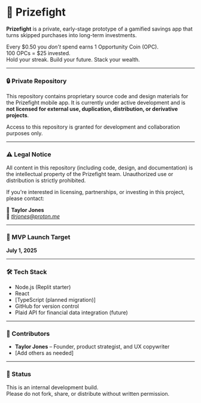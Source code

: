 # 🥊 Prizefight

**Prizefight** is a private, early-stage prototype of a gamified savings app that turns skipped purchases into long-term investments.

Every $0.50 you *don’t* spend earns 1 Opportunity Coin (OPC).  
100 OPCs = $25 invested.  
Hold your streak. Build your future. Stack your wealth.

---

### 🔒 Private Repository

This repository contains proprietary source code and design materials for the Prizefight mobile app. It is currently under active development and is **not licensed for external use, duplication, distribution, or derivative projects**.

Access to this repository is granted for development and collaboration purposes only.

---

### ⚠️ Legal Notice

All content in this repository (including code, design, and documentation) is the intellectual property of the Prizefight team. Unauthorized use or distribution is strictly prohibited.

If you're interested in licensing, partnerships, or investing in this project, please contact:

📩 **Taylor Jones**  
📧 *tlrjones@proton.me*

---

### 📆 MVP Launch Target

**July 1, 2025**

---

### 🛠️ Tech Stack

- Node.js (Replit starter)
- React
- [TypeScript (planned migration)]
- GitHub for version control
- Plaid API for financial data integration (future)

---

### 👥 Contributors

- **Taylor Jones** – Founder, product strategist, and UX copywriter 
- [Add others as needed]

---

### 🚧 Status

This is an internal development build.  
Please do not fork, share, or distribute without written permission.
